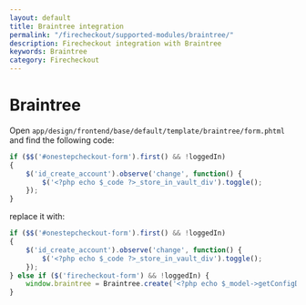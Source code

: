 ```yaml
---
layout: default
title: Braintree integration
permalink: "/firecheckout/supported-modules/braintree/"
description: Firecheckout integration with Braintree
keywords: Braintree
category: Firecheckout
---
```


# Braintree

Open `app/design/frontend/base/default/template/braintree/form.phtml`
and find the following code:

```javascript
if ($$('#onestepcheckout-form').first() && !loggedIn)
{
    $('id_create_account').observe('change', function() {
        $('<?php echo $_code ?>_store_in_vault_div').toggle();
    });
}
```

replace it with:

```javascript
if ($$('#onestepcheckout-form').first() && !loggedIn)
{
    $('id_create_account').observe('change', function() {
        $('<?php echo $_code ?>_store_in_vault_div').toggle();
    });
} else if ($('firecheckout-form') && !loggedIn) {
    window.braintree = Braintree.create('<?php echo $_model->getConfigData('client_side_encryption_key') ?>');
}
```
